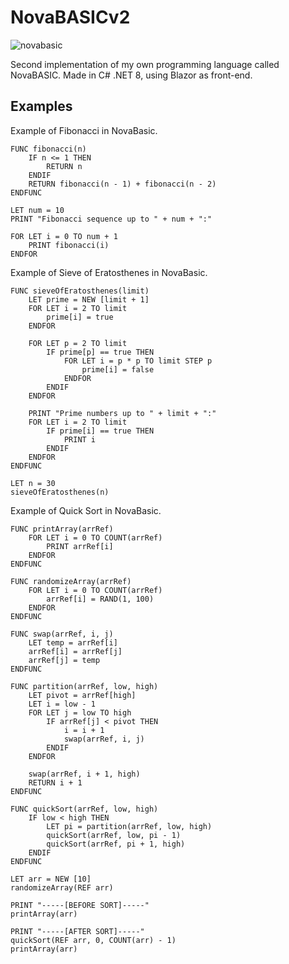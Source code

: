 # NovaBASICv2
![novabasic](https://github.com/StynVanDeHaterd/NovaBASIC/assets/9077578/80dc5727-aeb1-4a8d-b800-6cc74a2b202f)

Second implementation of my own programming language called NovaBASIC. Made in C# .NET 8, using Blazor as front-end.

## Examples
Example of Fibonacci in NovaBasic.
```
FUNC fibonacci(n)
    IF n <= 1 THEN
        RETURN n
    ENDIF
    RETURN fibonacci(n - 1) + fibonacci(n - 2)
ENDFUNC

LET num = 10
PRINT "Fibonacci sequence up to " + num + ":"

FOR LET i = 0 TO num + 1
    PRINT fibonacci(i)
ENDFOR
```

Example of Sieve of Eratosthenes in NovaBasic.
```
FUNC sieveOfEratosthenes(limit)
    LET prime = NEW [limit + 1]
    FOR LET i = 2 TO limit
        prime[i] = true
    ENDFOR

    FOR LET p = 2 TO limit
        IF prime[p] == true THEN
            FOR LET i = p * p TO limit STEP p
                prime[i] = false
            ENDFOR
        ENDIF
    ENDFOR

    PRINT "Prime numbers up to " + limit + ":"
    FOR LET i = 2 TO limit
        IF prime[i] == true THEN
            PRINT i
        ENDIF
    ENDFOR
ENDFUNC

LET n = 30
sieveOfEratosthenes(n)
```

Example of Quick Sort in NovaBasic.
```
FUNC printArray(arrRef)
    FOR LET i = 0 TO COUNT(arrRef)
        PRINT arrRef[i]
    ENDFOR
ENDFUNC

FUNC randomizeArray(arrRef)
    FOR LET i = 0 TO COUNT(arrRef)
        arrRef[i] = RAND(1, 100)
    ENDFOR
ENDFUNC

FUNC swap(arrRef, i, j)
    LET temp = arrRef[i]
    arrRef[i] = arrRef[j]
    arrRef[j] = temp
ENDFUNC

FUNC partition(arrRef, low, high)
    LET pivot = arrRef[high]
    LET i = low - 1
    FOR LET j = low TO high
        IF arrRef[j] < pivot THEN
            i = i + 1
            swap(arrRef, i, j)
        ENDIF   
    ENDFOR
    
    swap(arrRef, i + 1, high)
    RETURN i + 1
ENDFUNC

FUNC quickSort(arrRef, low, high)
    IF low < high THEN
        LET pi = partition(arrRef, low, high)
        quickSort(arrRef, low, pi - 1)
        quickSort(arrRef, pi + 1, high)     
    ENDIF
ENDFUNC

LET arr = NEW [10]
randomizeArray(REF arr)

PRINT "-----[BEFORE SORT]-----"
printArray(arr)

PRINT "-----[AFTER SORT]-----"
quickSort(REF arr, 0, COUNT(arr) - 1)
printArray(arr)
```
